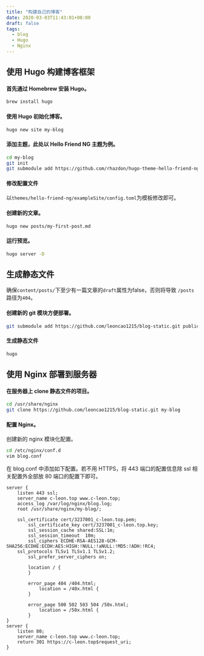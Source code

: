 ```yaml
---
title: "构建自己的博客"
date: 2020-03-03T11:43:01+08:00
draft: false
tags:
  - blog
  - Hugo
  - Nginx
---
```


## 使用 Hugo 构建博客框架

#### 首先通过 Homebrew 安装 Hugo。

```bash
brew install hugo
```

#### 使用 Hugo 初始化博客。

```bash
hugo new site my-blog
```

#### 添加主题，此处以 Hello Friend NG 主题为例。

```bash
cd my-blog
git init
git submodule add https://github.com/rhazdon/hugo-theme-hello-friend-ng.git themes/hello-friend-ng
```

#### 修改配置文件

以`themes/hello-friend-ng/exampleSite/config.toml`为模板修改即可。

#### 创建新的文章。

```bash
hugo new posts/my-first-post.md
```

#### 运行预览。

```bash
hugo server -D
```

## 生成静态文件

确保`content/posts/`下至少有一篇文章的`draft`属性为false，否则将导致 `/posts`路径为`404`。

#### 创建新的 git 模块方便部署。

```bash
git submodule add https://github.com/leoncao1215/blog-static.git public
```

#### 生成静态文件

```bash
hugo
```

## 使用 Nginx 部署到服务器

#### 在服务器上 clone 静态文件的项目。

```bash
cd /usr/share/nginx
git clone https://github.com/leoncao1215/blog-static.git my-blog
```

#### 配置 Nginx。

创建新的 nginx 模块化配置。

```bash
cd /etc/nginx/conf.d
vim blog.conf
```

在 blog.conf 中添加如下配置。若不用 HTTPS，将 443 端口的配置信息除 ssl 相关配置外全部放 80 端口的配置下即可。

```nginx
server {
	listen 443 ssl;
	server_name c-leon.top www.c-leon.top;
	access_log /var/log/nginx/blog.log;
	root /usr/share/nginx/my-blog/;

	ssl_certificate cert/3237001_c-leon.top.pem;
        ssl_certificate_key cert/3237001_c-leon.top.key;
        ssl_session_cache shared:SSL:1m;
        ssl_session_timeout  10m;
        ssl_ciphers ECDHE-RSA-AES128-GCM-SHA256:ECDHE:ECDH:AES:HIGH:!NULL:!aNULL:!MD5:!ADH:!RC4;
	ssl_protocols TLSv1 TLSv1.1 TLSv1.2;
        ssl_prefer_server_ciphers on;

        location / {
        }

        error_page 404 /404.html;
            location = /40x.html {
        }

        error_page 500 502 503 504 /50x.html;
            location = /50x.html {
        }
}
server {
	listen 80;
	server_name c-leon.top www.c-leon.top;
	return 301 https://c-leon.top$request_uri;
}

```

